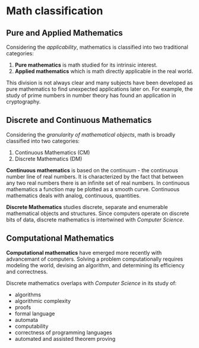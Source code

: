 # Math classification

## Pure and Applied Mathematics

Considering the *applicability*, mathematics is classified into two traditional categories:
1. **Pure mathematics** is math studied for its intrinsic interest.
2. **Applied mathematics** which is math directly applicable in the real world.

This division is not always clear and many subjects have been developed as pure mathematics to find unexpected applications later on. For example, the study of prime numbers in number theory has found an application in cryptography.


## Discrete and Continuous Mathematics

Considering the *granularity of mathematical objects*, math is broadly classified into two categories:
1. Continuous Mathematics (CM)
2. Discrete Mathematics (DM)

**Continuous mathematics** is based on the continuum - the continuous number line of real numbers. It is characterized by the fact that between any two real numbers there is an infinite set of real numbers. In continuous mathematics a function may be plotted as a smooth curve. Continuous mathematics deals with analog, continuous, quantities.

**Discrete Mathematics** studies discrete, separate and enumerable mathematical objects and structures. Since computers operate on discrete bits of data, discrete mathematics is intertwined with *Computer Science*.


## Computational Mathematics

**Computational mathematics** have emerged more recently with advancemant of computers. Solving a problem computationally requires modeling the world, devising an algorithm, and determining its efficiency and correctness.

Discrete mathematics overlaps with *Computer Science* in its study of:
- algorithms
- algorithmic complexity
- proofs
- formal language
- automata
- computability
- correctness of programming languages
- automated and assisted theorem proving
